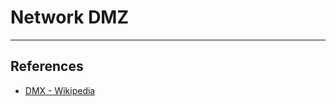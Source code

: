 # Network DMZ

---

## References

* [DMX - Wikipedia](https://en.wikipedia.org/wiki/DMZ_(computing))